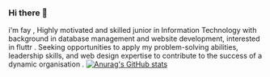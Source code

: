 ### Hi there 👋

i'm fay , Highly motivated and skilled junior in Information Technology with background in database
 management and website development, interested in fluttr . Seeking opportunities to apply my problem-solving
 abilities, leadership skills, and web design expertise to contribute to the success of a
 dynamic organisation .
[![Anurag's GitHub stats](https://github-readme-stats.vercel.app/api?username=FayAL-mtuairi
)](https://github.com/anuraghazra/github-readme-stats)
